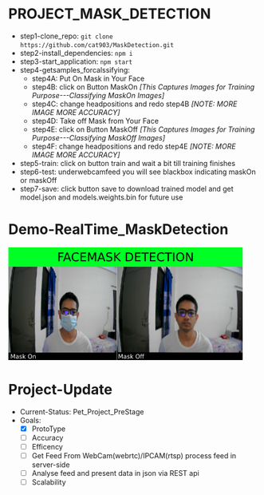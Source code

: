 # PROJECT_MASK_DETECTION 
  - step1-clone_repo: `git clone https://github.com/cat903/MaskDetection.git`
  - step2-install_dependencies: `npm i`
  - step3-start_application: `npm start`
  - step4-getsamples_forcalssifying:
     - step4A: Put On Mask in Your Face
     - step4B: click on Button MaskOn *[This Captures Images for Training Purpose---Classifying MaskOn Images]*
     - step4C: change headpositions and redo step4B *[NOTE: MORE IMAGE MORE ACCURACY]*
     - step4D: Take off Mask from Your Face
     - step4E: click on Button MaskOff *[This Captures Images for Training Purpose---Classifying MaskOff Images]*
     - step4F: change headpositions and redo step4E *[NOTE: MORE IMAGE MORE ACCURACY]*
  - step5-train: click on button train and wait a bit till training finishes
  - step6-test: underwebcamfeed you will see blackbox indicating maskOn or maskOff
  - step7-save: click button save to download trained model and get model.json and models.weights.bin for future use
  
# Demo-RealTime_MaskDetection

  ![RealTime_MaskDetection](facemask_detection.png)

# Project-Update

  - Current-Status: Pet_Project_PreStage
  - Goals:
    - [x] ProtoType
    - [ ] Accuracy
    - [ ] Efficency 
    - [ ] Get Feed From WebCam(webrtc)/IPCAM(rtsp) process feed in server-side
    - [ ] Analyse feed and present data in json via REST api
    - [ ] Scalability
